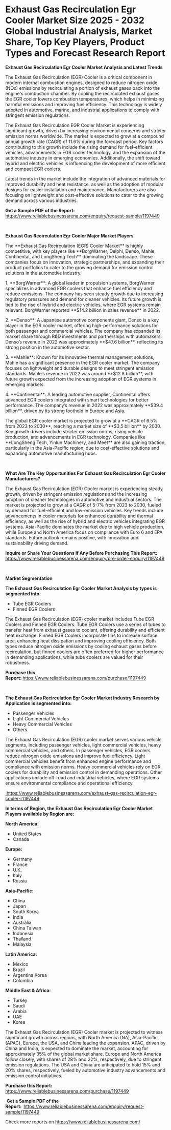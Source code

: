 <p><h1>Exhaust Gas Recirculation Egr Cooler Market Size 2025 - 2032 Global Industrial Analysis, Market Share, Top Key Players, Product Types and Forecast Research Report</h1></p><p><strong>Exhaust Gas Recirculation Egr Cooler Market Analysis and Latest Trends</strong></p>
<p><p>The Exhaust Gas Recirculation (EGR) Cooler is a critical component in modern internal combustion engines, designed to reduce nitrogen oxide (NOx) emissions by recirculating a portion of exhaust gases back into the engine's combustion chamber. By cooling the recirculated exhaust gases, the EGR cooler lowers combustion temperatures, which helps in minimizing harmful emissions and improving fuel efficiency. This technology is widely adopted in automotive, marine, and industrial applications to comply with stringent emission regulations.</p><p>The Exhaust Gas Recirculation EGR Cooler Market is experiencing significant growth, driven by increasing environmental concerns and stricter emission norms worldwide. The market is expected to grow at a compound annual growth rate (CAGR) of 11.6% during the forecast period. Key factors contributing to this growth include the rising demand for fuel-efficient vehicles, advancements in EGR cooler technology, and the expansion of the automotive industry in emerging economies. Additionally, the shift toward hybrid and electric vehicles is influencing the development of more efficient and compact EGR coolers.</p><p>Latest trends in the market include the integration of advanced materials for improved durability and heat resistance, as well as the adoption of modular designs for easier installation and maintenance. Manufacturers are also focusing on lightweight and cost-effective solutions to cater to the growing demand across various industries.</p></p>
<p><strong>Get a Sample PDF of the Report:&nbsp;</strong> <a href="https://www.reliablebusinessarena.com/enquiry/request-sample/1197449?utm_campaign=1871&utm_medium=2&utm_source=Github&utm_content=ia&utm_term=22012025&utm_id=exhaust-gas-recirculation-egr-cooler">https://www.reliablebusinessarena.com/enquiry/request-sample/1197449</a></p>
<p>&nbsp;</p>
<p><strong>Exhaust Gas Recirculation Egr Cooler Major Market Players</strong></p>
<p><p>The **Exhaust Gas Recirculation (EGR) Cooler Market** is highly competitive, with key players like **BorgWarner, Delphi, Denso, Mahle, Continental, and LongSheng Tech** dominating the landscape. These companies focus on innovation, strategic partnerships, and expanding their product portfolios to cater to the growing demand for emission control solutions in the automotive industry.</p><p>1. **BorgWarner**: A global leader in propulsion systems, BorgWarner specializes in advanced EGR coolers that enhance fuel efficiency and reduce emissions. The company has seen steady growth due to increasing regulatory pressures and demand for cleaner vehicles. Its future growth is tied to the rise of hybrid and electric vehicles, where EGR systems remain relevant. BorgWarner reported **$14.2 billion in sales revenue** in 2022.</p><p>2. **Denso**: A Japanese automotive components giant, Denso is a key player in the EGR cooler market, offering high-performance solutions for both passenger and commercial vehicles. The company has expanded its market share through R&D investments and partnerships with automakers. Denso’s revenue in 2022 was approximately **$47.6 billion**, reflecting its strong position in the automotive sector.</p><p>3. **Mahle**: Known for its innovative thermal management solutions, Mahle has a significant presence in the EGR cooler market. The company focuses on lightweight and durable designs to meet stringent emission standards. Mahle’s revenue in 2022 was around **$12.8 billion**, with future growth expected from the increasing adoption of EGR systems in emerging markets.</p><p>4. **Continental**: A leading automotive supplier, Continental offers advanced EGR coolers integrated with smart technologies for better performance. The company’s revenue in 2022 was approximately **$39.4 billion**, driven by its strong foothold in Europe and Asia.</p><p>The global EGR cooler market is projected to grow at a **CAGR of 6.5% from 2023 to 2030**, reaching a market size of **$3.5 billion** by 2030. Key growth drivers include stricter emission norms, rising vehicle production, and advancements in EGR technology. Companies like **LongSheng Tech, Yinlun Machinery, and Meet** are also gaining traction, particularly in the Asia-Pacific region, due to cost-effective solutions and expanding automotive manufacturing hubs.</p></p>
<p>&nbsp;</p>
<p><strong>What Are The Key Opportunities For Exhaust Gas Recirculation Egr Cooler Manufacturers?</strong></p>
<p><p>The Exhaust Gas Recirculation (EGR) Cooler market is experiencing steady growth, driven by stringent emission regulations and the increasing adoption of cleaner technologies in automotive and industrial sectors. The market is projected to grow at a CAGR of 5-7% from 2023 to 2030, fueled by demand for fuel-efficient and low-emission vehicles. Key trends include advancements in cooler materials for enhanced durability and thermal efficiency, as well as the rise of hybrid and electric vehicles integrating EGR systems. Asia-Pacific dominates the market due to high vehicle production, while Europe and North America focus on compliance with Euro 6 and EPA standards. Future outlook remains positive, with innovation and sustainability driving demand.</p></p>
<p><strong>Inquire or Share Your Questions If Any Before Purchasing This Report:</strong> <a href="https://www.reliablebusinessarena.com/enquiry/pre-order-enquiry/1197449?utm_campaign=1871&utm_medium=2&utm_source=Github&utm_content=ia&utm_term=22012025&utm_id=exhaust-gas-recirculation-egr-cooler">https://www.reliablebusinessarena.com/enquiry/pre-order-enquiry/1197449</a></p>
<p>&nbsp;</p>
<p><strong>Market Segmentation</strong></p>
<p><strong>The Exhaust Gas Recirculation Egr Cooler Market Analysis by types is segmented into:</strong></p>
<p><ul><li>Tube EGR Coolers</li><li>Finned EGR Coolers</li></ul></p>
<p><p>The Exhaust Gas Recirculation (EGR) cooler market includes Tube EGR Coolers and Finned EGR Coolers. Tube EGR Coolers use a series of tubes to transfer heat from exhaust gases to coolant, offering durability and efficient heat exchange. Finned EGR Coolers incorporate fins to increase surface area, enhancing heat dissipation and improving cooling efficiency. Both types reduce nitrogen oxide emissions by cooling exhaust gases before recirculation, but finned coolers are often preferred for higher performance in demanding applications, while tube coolers are valued for their robustness.</p></p>
<p><strong>Purchase this Report:&nbsp;</strong><a href="https://www.reliablebusinessarena.com/purchase/1197449?utm_campaign=1871&utm_medium=2&utm_source=Github&utm_content=ia&utm_term=22012025&utm_id=exhaust-gas-recirculation-egr-cooler">https://www.reliablebusinessarena.com/purchase/1197449</a></p>
<p>&nbsp;</p>
<p><strong>The Exhaust Gas Recirculation Egr Cooler Market Industry Research by Application is segmented into:</strong></p>
<p><ul><li>Passenger Vehicles</li><li>Light Commercial Vehicles</li><li>Heavy Commercial Vehicles</li><li>Others</li></ul></p>
<p><p>The Exhaust Gas Recirculation (EGR) cooler market serves various vehicle segments, including passenger vehicles, light commercial vehicles, heavy commercial vehicles, and others. In passenger vehicles, EGR coolers reduce nitrogen oxide emissions and improve fuel efficiency. Light commercial vehicles benefit from enhanced engine performance and compliance with emission norms. Heavy commercial vehicles rely on EGR coolers for durability and emission control in demanding operations. Other applications include off-road and industrial vehicles, where EGR systems ensure environmental compliance and operational efficiency.</p></p>
<p><a href="https://www.reliablebusinessarena.com/exhaust-gas-recirculation-egr-cooler-r1197449?utm_campaign=1871&utm_medium=2&utm_source=Github&utm_content=ia&utm_term=22012025&utm_id=exhaust-gas-recirculation-egr-cooler">&nbsp;https://www.reliablebusinessarena.com/exhaust-gas-recirculation-egr-cooler-r1197449</a></p>
<p><strong>In terms of Region, the Exhaust Gas Recirculation Egr Cooler Market Players available by Region are:</strong></p>
<p>
    <p> <strong> North America: </strong>
        <ul>
            <li>United States</li>
            <li>Canada</li>
        </ul>
        </p> 
    <p> <strong> Europe: </strong>
        <ul>
            <li>Germany</li>
            <li>France</li>
            <li>U.K.</li>
            <li>Italy</li>
            <li>Russia</li>
        </ul>
        </p> 
    <p> <strong> Asia-Pacific: </strong>
        <ul>
            <li>China</li>
            <li>Japan</li>
            <li>South Korea</li>
            <li>India</li>
            <li>Australia</li>
            <li>China Taiwan</li>
            <li>Indonesia</li>
            <li>Thailand</li>
            <li>Malaysia</li>
        </ul>
        </p> 
    <p> <strong> Latin America: </strong>
        <ul>
            <li>Mexico</li>
            <li>Brazil</li>
            <li>Argentina Korea</li>
            <li>Colombia</li>
        </ul>
        </p> 
    <p> <strong> Middle East & Africa: </strong>
        <ul>
            <li>Turkey</li>
            <li>Saudi</li>
            <li>Arabia</li>
            <li>UAE</li>
            <li>Korea</li>
        </ul>
    </p>
    </p>
<p><p>The Exhaust Gas Recirculation (EGR) Cooler market is projected to witness significant growth across regions, with North America (NA), Asia-Pacific (APAC), Europe, the USA, and China leading the expansion. APAC, driven by China and India, is expected to dominate the market, accounting for approximately 35% of the global market share. Europe and North America follow closely, with shares of 28% and 22%, respectively, due to stringent emission regulations. The USA and China are anticipated to hold 15% and 20% shares, respectively, fueled by automotive industry advancements and emission control initiatives.</p></p>
<p><strong>Purchase this Report: </strong><a href="https://www.reliablebusinessarena.com/purchase/1197449?utm_campaign=1871&utm_medium=2&utm_source=Github&utm_content=ia&utm_term=22012025&utm_id=exhaust-gas-recirculation-egr-cooler">https://www.reliablebusinessarena.com/purchase/1197449</a></p>
<p>&nbsp;<strong>Get a Sample PDF of the Report:&nbsp;&nbsp;</strong><a href="https://www.reliablebusinessarena.com/enquiry/request-sample/1197449?utm_campaign=1871&utm_medium=2&utm_source=Github&utm_content=ia&utm_term=22012025&utm_id=exhaust-gas-recirculation-egr-cooler">https://www.reliablebusinessarena.com/enquiry/request-sample/1197449</a></p>
<p><strong></strong></p>
<p>Check more reports on <a href="https://www.reliablebusinessarena.com/?utm_campaign=1871&utm_medium=2&utm_source=Github&utm_content=ia&utm_term=22012025&utm_id=exhaust-gas-recirculation-egr-cooler">https://www.reliablebusinessarena.com/</a></p>
